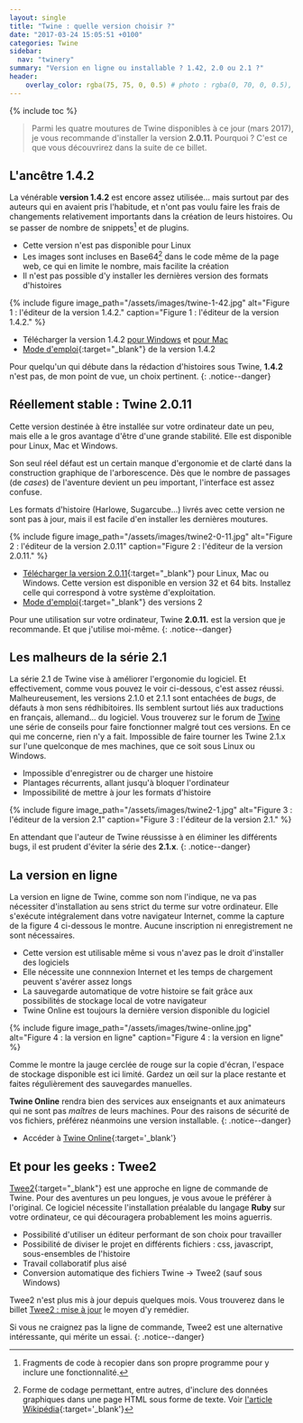 ```yaml
---
layout: single
title: "Twine : quelle version choisir ?"
date: "2017-03-24 15:05:51 +0100"
categories: Twine
sidebar:
  nav: "twinery"
summary: "Version en ligne ou installable ? 1.42, 2.0 ou 2.1 ?"
header:
    overlay_color: rgba(75, 75, 0, 0.5) # photo : rgba(0, 70, 0, 0.5), twine : rgba(75, 75, 0, 0.5), jekyll : rgba(0, 20, 120, 0.5), divers : rgba(0, 0, 70, 0.5)
---
```


{% include toc %}
> Parmi les quatre moutures de Twine disponibles à ce jour (mars 2017), je vous recommande d'installer la version **2.0.11.** Pourquoi ? C'est ce que vous découvrirez dans la suite de ce billet.

## L'ancêtre 1.4.2

La vénérable **version 1.4.2** est encore assez utilisée... mais surtout par des auteurs qui en avaient pris l'habitude, et n'ont pas voulu faire les frais de changements relativement importants dans la création de leurs histoires. Ou se passer de nombre de snippets[^snippets] et de plugins.

* Cette version n'est pas disponible pour Linux
* Les images sont incluses en Base64[^Base64] dans le code même de la page web, ce qui en limite le nombre, mais facilite la création
* Il n'est pas possible d'y installer les dernières version des formats d'histoires

{% include figure image_path="/assets/images/twine-1-42.jpg" alt="Figure 1 : l'éditeur de la version 1.4.2." caption="Figure 1 : l'éditeur de la version 1.4.2." %}

* Télécharger la version 1.4.2 [pour Windows](http://twinery.org/downloads/twine_1.4.2_win.exe) et [pour Mac](http://twinery.org/downloads/twine_1.4.2_osx.zip)
* [Mode d'emploi](http://twinery.org/wiki/twine1:reference){:target="_blank"} de la version 1.4.2

Pour quelqu'un qui débute dans la rédaction d'histoires sous Twine, **1.4.2** n'est pas, de mon point de vue, un choix  pertinent.
{: .notice--danger}

## Réellement stable : Twine 2.0.11

Cette version destinée à être installée sur votre ordinateur date un peu, mais elle a le gros avantage d'être d'une grande stabilité. Elle est disponible pour Linux, Mac et Windows.

Son seul réel défaut est un certain manque d'ergonomie et de clarté dans la construction graphique de l'arborescence. Dès que le nombre de passages (de *cases*) de l'aventure devient un peu important, l'interface est assez confuse.

Les formats d'histoire (Harlowe, Sugarcube...) livrés avec cette version ne sont pas à jour, mais il est facile d'en installer les dernières moutures.

{% include figure image_path="/assets/images/twine2-0-11.jpg" alt="Figure 2 : l'éditeur de la version 2.0.11" caption="Figure 2 : l'éditeur de la version 2.0.11." %}

* [Télécharger la version 2.0.11](http://twinery.org/){:target="_blank"} pour Linux, Mac ou Windows. Cette version est disponible en version 32 et 64 bits. Installez celle qui correspond à votre système d'exploitation.
* [Mode d'emploi](http://twinery.org/wiki/twine2:guide){:target="_blank"} des versions 2

Pour une utilisation sur votre ordinateur, Twine **2.0.11.** est la version que je recommande. Et que j'utilise moi-même.
{: .notice--danger}

## Les malheurs de la série 2.1

La série 2.1 de Twine vise à améliorer l'ergonomie du logiciel. Et effectivement, comme vous pouvez le voir ci-dessous, c'est assez réussi. Malheureusement, les versions 2.1.0 et 2.1.1 sont entachées de *bugs*, de défauts à mon sens rédhibitoires. Ils semblent surtout liés aux traductions en français, allemand... du logiciel. Vous trouverez sur le forum de [Twine](http://twinery.org/forum/) une série de conseils pour faire fonctionner malgré tout ces versions. En ce qui me concerne, rien n'y a fait. Impossible de faire tourner les Twine 2.1.x sur l'une quelconque de mes machines, que ce soit sous Linux ou Windows.

* Impossible d'enregistrer ou de charger une histoire
* Plantages récurrents, allant jusqu'à bloquer l'ordinateur
* Impossibilité de mettre à jour les formats d'histoire


{% include figure image_path="/assets/images/twine2-1.jpg" alt="Figure 3 : l'éditeur de la version 2.1" caption="Figure 3 : l'éditeur de la version 2.1." %}

En attendant que l'auteur de Twine réussisse à en éliminer les différents bugs, il est prudent d'éviter la série des  **2.1.x**.
{: .notice--danger}

## La version en ligne

La version en ligne de Twine, comme son nom l'indique, ne va pas nécessiter d'installation au sens strict du terme sur votre ordinateur. Elle s'exécute intégralement dans votre navigateur Internet, comme la capture de la figure 4 ci-dessous le montre. Aucune inscription ni enregistrement ne sont nécessaires.

* Cette version est utilisable même si vous n'avez pas le droit d'installer des logiciels
* Elle nécessite une connnexion Internet et les temps de chargement peuvent s'avérer assez longs
* La sauvegarde automatique de votre histoire se fait grâce aux possibilités de stockage local de votre navigateur
* Twine Online est toujours la dernière version disponible du logiciel

{% include figure image_path="/assets/images/twine-online.jpg" alt="Figure 4 : la version en ligne" caption="Figure 4 : la version en ligne" %}

Comme le montre la jauge cerclée de rouge sur la copie d'écran, l'espace de stockage disponible est ici limité. Gardez un œil sur la place restante et faites régulièrement des sauvegardes manuelles.

**Twine Online** rendra bien des services aux enseignants et aux animateurs qui ne sont pas *maîtres* de leurs machines. Pour des raisons de sécurité de vos fichiers, préférez néanmoins une version installable.
{: .notice--danger}

* Accéder à [Twine Online](https://twinery.org/2){:target='_blank'}

## Et pour les geeks : Twee2

[Twee2](https://dan-q.github.io/twee2/){:target="_blank"} est une approche en ligne de commande de Twine. Pour des aventures un peu longues, je vous avoue le préférer à l'original. Ce logiciel nécessite l'installation préalable du langage **Ruby** sur votre ordinateur, ce qui découragera probablement les moins aguerris.

* Possibilité d'utiliser un éditeur performant de son choix pour travailler
* Possibilité de diviser le projet en différents fichiers : css, javascript, sous-ensembles de l'histoire
* Travail collaboratif plus aisé
* Conversion automatique des fichiers Twine -> Twee2 (sauf sous Windows)

Twee2 n'est plus mis à jour depuis quelques mois. Vous trouverez dans le billet [Twee2 : mise à jour](/twine/twee2-mise-ajour/) le moyen d'y remédier.

Si vous ne craignez pas la ligne de commande, Twee2 est une alternative intéressante, qui mérite un essai.
{: .notice--danger}

[^snippets]:Fragments de code à recopier dans son propre programme pour y inclure une fonctionnalité.
[^Base64]:Forme de codage permettant, entre autres, d'inclure des données graphiques dans une page HTML sous forme de texte. Voir [l'article Wikipédia](https://fr.wikipedia.org/wiki/Base64){:target='_blank'}
